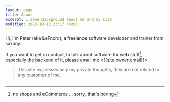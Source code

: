 ```yaml
---
layout: page
title: About
excerpt: … some background about me and my site
modified: 2020-10-10 23:17 +0200
---
```


Hi, I'm Peter (aka LeFnord), a freelance software developer and trainer from saxony.

If you want to get in contact, to talk about software for web stuff[^1],  
especially the backend of it, please email me <{{site.owner.email}}>

> This site expresses only my private thoughts, they are not related to any customer of me.

---
[^1]: no shops and eCommerce … sorry, that's boring
